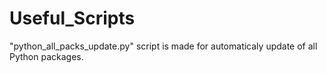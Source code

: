 # Useful_Scripts
"python_all_packs_update.py" script is made for automaticaly update of all Python packages.
